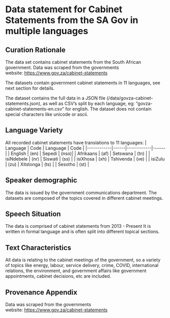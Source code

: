 Data statement for Cabinet Statements from the SA Gov in multiple languages
===========================================================================

Curation Rationale
------------------
The data set contains cabinet statements from the South African government. Data was scraped from the governments website: https://www.gov.za/cabinet-statements

The datasets contain government cabinet statements in 11 languages, see next section for details.

The dataset contains the full data in a JSON file (/data/govza-cabinet-statements.json), as well as CSV’s split by each language, eg: “govza-cabinet-statements-en.csv” for english. The dataset does not contain special characters like unicode or ascii.

Language Variety
----------------
All recorded cabinet statements have translations to 11 languages:
|  Language  | Code |  Language  | Code |
|------------|------|------------|------|
| English    | (en) | Sepedi     | (nso)|
| Afrikaans  | (af) | Setswana   | (tn) |
| isiNdebele | (nr) | Siswati    | (ss) |
| isiXhosa   | (xh) | Tshivenda  | (ve) |
| isiZulu    | (zu) | Xitstonga  | (ts) |
| Sesotho    | (st) |

Speaker demographic
-------------------
The data is issued by the government communications department. The datasets are composed of the topics covered in different cabinet meetings.

Speech Situation
----------------
The data is comprised of cabinet statements from 2013 - Present
It is written in formal language and is often split into different topical sections.

Text Characteristics
--------------------
All data is relating to the cabinet meetings of the government, so a variety of topics like energy, labour, service delivery, crime, COVID, international relations, the environment, and government affairs like government appointments, cabinet decisions, etc are included.

Provenance Appendix
-------------------
Data was scraped from the governments website: https://www.gov.za/cabinet-statements